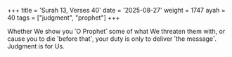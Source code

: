+++
title = 'Surah 13, Verses 40'
date = '2025-08-27'
weight = 1747
ayah = 40
tags = ["judgment", "prophet"]
+++

Whether We show you ˹O Prophet˺ some of what We threaten them with, or cause you to die ˹before that˺, your duty is only to deliver ˹the message˺. Judgment is for Us.